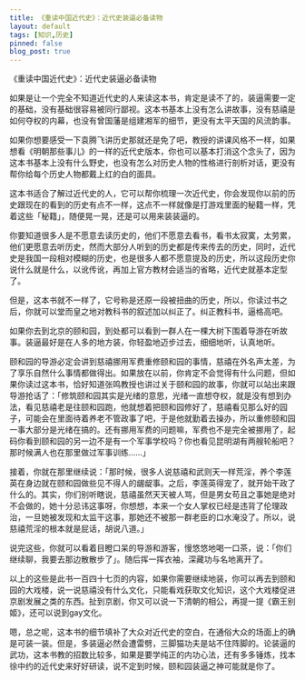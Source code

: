 ```yaml
---
title: 《重读中国近代史》：近代史装逼必备读物
layout: default
tags: [知识,历史]
pinned: false
blog_post: true
---
```




《重读中国近代史》：近代史装逼必备读物

如果是让一个完全不知道近代史的人来读这本书，肯定是读不了的，装逼需要一定的基础，没有基础很容易被同行鄙视。这本书基本上没有怎么讲故事，没有慈禧是如何夺权的内幕，也没有曾国藩是组建湘军的细节，更没有太平天国的风流韵事。

如果你想要感受一下袁腾飞讲历史那就还是免了吧，教授的讲课风格不一样，如果想看《明朝那些事儿》的一样的近代史版本，你也可以基本打消这个念头了，因为这本书基本上没有什么野史，也没有怎么对历史人物的性格进行剖析对话，更没有帮你给每个历史人物都戴上红的白的面具。

这本书适合了解过近代史的人，它可以帮你梳理一次近代史，你会发现你以前的历史跟现在的看到的历史有点不一样，这点不一样就像是打游戏里面的秘籍一样，凭着这些「秘籍」，随便晃一晃，还是可以用来装装逼的。

你要知道很多人是不愿意去读历史的，他们不愿意去看书，看书太寂寞，太劳累，他们更愿意去听历史，然而大部分人听到的历史都是传来传去的历史，同时，近代史是我国一段相对模糊的历史，也是很多人都不愿意提及的历史，所以这段历史你说什么就是什么，以讹传讹，再加上官方教材会适当的省略，近代史就基本定型了。

但是，这本书就不一样了，它号称是还原一段被扭曲的历史，所以，你读过书之后，你就可以堂而皇之地对教科书的叙述加以纠正了。纠正教科书，逼格高吧。

如果你去到北京的颐和园，到处都可以看到一群人在一棵大树下围着导游在听故事。装逼最好是在人多的地方装，你轻盈地迈步过去，细细地听，认真地听。

颐和园的导游必定会讲到慈禧挪用军费重修颐和园的事情，慈禧在外名声太差，为了享乐自然什么事情都做得出。如果放在以前，你肯定不会觉得有什么问题，但如果你读过这本书，恰好知道张鸣教授也讲过关于颐和园的故事，你就可以站出来跟导游抢话了：「修筑颐和园其实是光绪的意思，光绪一直想夺权，就是没有想到办法，看见慈禧老是往颐和园跑，他就想着把颐和园修好了，慈禧看见那么好的园子，可能会在里面待着养老不管政事了吧，于是他就勤着去操办，所以重修颐和园一事大部分是光绪在搞的。还有挪用军费的问题嘛，军费也不是完全被挪用了，起码你看到颐和园的另一边不是有一个军事学校吗？你也看见昆明湖有两艘轮船吧？那时候满人也在那里做过军事训练……」

接着，你就在那里继续说：「那时候，很多人说慈禧和武则天一样荒淫，养个李莲英在身边就在颐和园做些见不得人的龌龊事。之后，李莲英得宠了，就开始干政了什么的。其实，你们别听瞎说，慈禧虽然天天被人骂，但是男女苟且之事她是绝对不会做的，她十分忌讳这事呀，你想想，本来一个女人掌权已经是违背了伦理政治，一旦她被发现和太监干这事，那她还不被那一群老臣的口水淹没了。所以，说慈禧荒淫的根本就是屁话，胡说八道。」

说完这些，你就可以看着目瞪口呆的导游和游客，慢悠悠地喝一口茶，说：「你们继续聊，我要去那边散散步了」。随后挥一挥衣袖，深藏功与名地离开了。

以上的这些是此书一百四十七页的内容，如果你需要继续地装，你可以再去到颐和园的大戏楼，说一说慈禧没有什么文化，只能看戏获取文化知识，这个大戏楼促进京剧发展之类的东西。扯到京剧，你又可以说一下清朝的相公，再提一提《霸王别姬》，还可以说到gay文化。

嗯，总之呢，这本书的细节填补了大众对近代史的空白，在通俗大众的场面上的确是可装一装。但是，多装逼必然会遭雷劈，三脚猫功夫是站不住阵脚的。论装逼的武功，这本书教的招数比较多，如果是要学纯正的内功心法，还有多多锤炼，找本徐中约的近代史来好好研读，说不定到时候，颐和园装逼之神可能就是你了。
